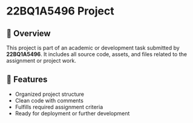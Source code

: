 # 22BQ1A5496 Project

## 📌 Overview

This project is part of an academic or development task submitted by **22BQ1A5496**. It includes all source code, assets, and files related to the assignment or project work.

## 🧾 Features

- Organized project structure
- Clean code with comments
- Fulfills required assignment criteria
- Ready for deployment or further development


